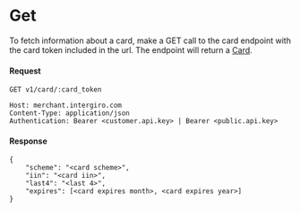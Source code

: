 # Get

To fetch information about a card, make a GET call to the card endpoint with the card token included in the url. The endpoint will return a [Card](./reference.html#card).

#### Request
``` {1}
GET v1/card/:card_token

Host: merchant.intergiro.com
Content-Type: application/json
Authentication: Bearer <customer.api.key> | Bearer <public.api.key>

```

#### Response
``` 
{
    "scheme": "<card scheme>",
    "iin": "<card iin>",
    "last4": "<last 4>",
    "expires": [<card expires month>, <card expires year>]
}

```